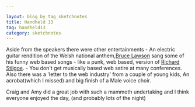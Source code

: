 ```yaml
---

layout: blog_by_tag_sketchnotes
title: Handheld 13
tag: handheld13
category: sketchnotes
---
```


Aside from the speakers there were other entertainments - An electric guitar rendition of the Welsh national anthem,[Bruce Lawson][bruce] sang some of his funny web based songs - like a punk, web based, version of [Richard Stilgoe][stilgoe]. - You don't get musically based web satire at many conferences. Also there was a 'letter to the web industry' from a couple of young kids, An acrobat(which I missed) and big finish of a Male voice choir.

Craig and Amy did a great job with such a mammoth undertaking and I think everyone enjoyed the day, (and probably lots of the night)

[bruce]: http://www.brucelawson.co.uk/
[stilgoe]: http://en.wikipedia.org/wiki/Richard_Stilgoe

